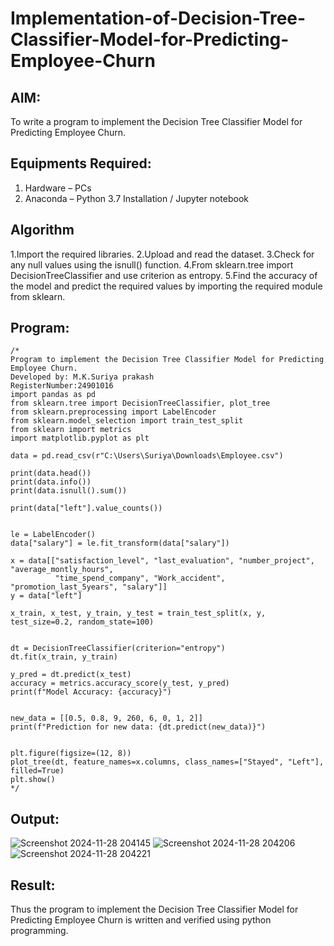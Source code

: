 # Implementation-of-Decision-Tree-Classifier-Model-for-Predicting-Employee-Churn

## AIM:
To write a program to implement the Decision Tree Classifier Model for Predicting Employee Churn.

## Equipments Required:
1. Hardware – PCs
2. Anaconda – Python 3.7 Installation / Jupyter notebook

## Algorithm
1.Import the required libraries.
2.Upload and read the dataset.
3.Check for any null values using the isnull() function.
4.From sklearn.tree import DecisionTreeClassifier and use criterion as entropy.
5.Find the accuracy of the model and predict the required values by importing the required module from sklearn.


## Program:
```
/*
Program to implement the Decision Tree Classifier Model for Predicting Employee Churn.
Developed by: M.K.Suriya prakash
RegisterNumber:24901016
import pandas as pd
from sklearn.tree import DecisionTreeClassifier, plot_tree
from sklearn.preprocessing import LabelEncoder
from sklearn.model_selection import train_test_split
from sklearn import metrics
import matplotlib.pyplot as plt

data = pd.read_csv(r"C:\Users\Suriya\Downloads\Employee.csv")

print(data.head())
print(data.info())
print(data.isnull().sum())

print(data["left"].value_counts())


le = LabelEncoder()
data["salary"] = le.fit_transform(data["salary"])

x = data[["satisfaction_level", "last_evaluation", "number_project", "average_montly_hours", 
          "time_spend_company", "Work_accident", "promotion_last_5years", "salary"]]
y = data["left"]

x_train, x_test, y_train, y_test = train_test_split(x, y, test_size=0.2, random_state=100)


dt = DecisionTreeClassifier(criterion="entropy")
dt.fit(x_train, y_train)

y_pred = dt.predict(x_test)
accuracy = metrics.accuracy_score(y_test, y_pred)
print(f"Model Accuracy: {accuracy}")


new_data = [[0.5, 0.8, 9, 260, 6, 0, 1, 2]]
print(f"Prediction for new data: {dt.predict(new_data)}")


plt.figure(figsize=(12, 8))
plot_tree(dt, feature_names=x.columns, class_names=["Stayed", "Left"], filled=True)
plt.show()
*/
```

## Output:
![Screenshot 2024-11-28 204145](https://github.com/user-attachments/assets/8cef7aff-ffc2-4b61-8491-325cb5852ea7)
![Screenshot 2024-11-28 204206](https://github.com/user-attachments/assets/24cf37cb-f30b-4f06-9bd7-b6258d38f67b)
![Screenshot 2024-11-28 204221](https://github.com/user-attachments/assets/1f15f05a-6256-4313-ab6f-d289860788bd)







## Result:
Thus the program to implement the  Decision Tree Classifier Model for Predicting Employee Churn is written and verified using python programming.
